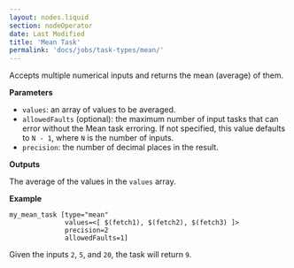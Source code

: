 ```yaml
---
layout: nodes.liquid
section: nodeOperator
date: Last Modified
title: 'Mean Task'
permalink: 'docs/jobs/task-types/mean/'
---
```


Accepts multiple numerical inputs and returns the mean (average) of them.

**Parameters**

- `values`: an array of values to be averaged.
- `allowedFaults` (optional): the maximum number of input tasks that can error without the Mean task erroring. If not specified, this value defaults to `N - 1`, where `N` is the number of inputs.
- `precision`: the number of decimal places in the result.

**Outputs**

The average of the values in the `values` array.

**Example**

```jpv2
my_mean_task [type="mean"
              values=<[ $(fetch1), $(fetch2), $(fetch3) ]>
              precision=2
              allowedFaults=1]
```

Given the inputs `2`, `5`, and `20`, the task will return `9`.
